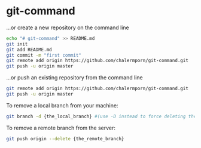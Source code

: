 # git-command

…or create a new repository on the command line

```sh
echo "# git-command" >> README.md
git init
git add README.md
git commit -m "first commit"
git remote add origin https://github.com/chalermporn/git-command.git
git push -u origin master
```
…or push an existing repository from the command line

```sh
git remote add origin https://github.com/chalermporn/git-command.git
git push -u origin master
```


To remove a local branch from your machine:

```sh
git branch -d {the_local_branch} #(use -D instead to force deleting the branch without checking merged status)
```

To remove a remote branch from the server:

```sh
git push origin --delete {the_remote_branch}
```
